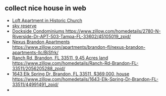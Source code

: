 collect nice house in web
-------------------------
- [Loft Apartment in Historic Church](https://www.zillow.com/apartments/tampa-fl/renovated-open-loft-apartment-in-historic-church-offering-one-month-of-free-rent%21/5Xr3Sz/)
- [sky reserve](https://www.zillow.com/apartments/brandon-fl/skye-reserve/5XhzCH/)
- [Dockside Condominiums ](https://www.zillow.com/homedetails/2780-N-Riverside-Dr-APT-503-Tampa-FL-33602/45105019_zpid/)https://www.zillow.com/homedetails/2780-N-Riverside-Dr-APT-503-Tampa-FL-33602/45105019_zpid/
- [Nexus Brandon Apartments ](https://www.zillow.com/apartments/brandon-fl/nexus-brandon-apartments-llc/BjSfrk/)https://www.zillow.com/apartments/brandon-fl/nexus-brandon-apartments-llc/BjSfrk/
- [Ranch Rd, Brandon, FL 33511, 9.45 Acres land ](https://www.zillow.com/homedetails/Ranch-Rd-Brandon-FL-33511/2056205288_zpid/)https://www.zillow.com/homedetails/Ranch-Rd-Brandon-FL-33511/2056205288_zpid/
- [1643 Elk Spring Dr, Brandon, FL 33511, $369,000, house ](https://www.zillow.com/homedetails/1643-Elk-Spring-Dr-Brandon-FL-33511/44991491_zpid/)https://www.zillow.com/homedetails/1643-Elk-Spring-Dr-Brandon-FL-33511/44991491_zpid/
- 

